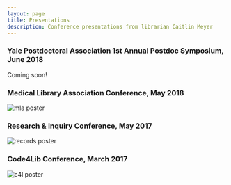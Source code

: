 ```yaml
---
layout: page
title: Presentations
description: Conference presentations from librarian Caitlin Meyer
---
```


### Yale Postdoctoral Association 1st Annual Postdoc Symposium, June 2018
Coming soon!

### Medical Library Association Conference, May 2018
![mla poster](http://caitlinmeyer.github.io/library-blog/img/mla-poster.png)


### Research & Inquiry Conference, May 2017
![records poster](http://caitlinmeyer.github.io/library-blog/img/records-poster.png)


### Code4Lib Conference, March 2017
![c4l poster](http://caitlinmeyer.github.io/library-blog/img/c4l-poster.png)

